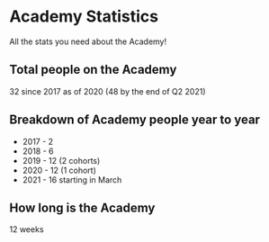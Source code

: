 # Academy Statistics

All the stats you need about the Academy!  

##  Total people on the Academy

32 since 2017 as of 2020 (48 by the end of Q2 2021)

## Breakdown of Academy people year to year

- 2017 - 2
- 2018 - 6
- 2019 - 12 (2 cohorts)
- 2020 - 12 (1 cohort)
- 2021 - 16 starting in March

## How long is the Academy

12 weeks




 

